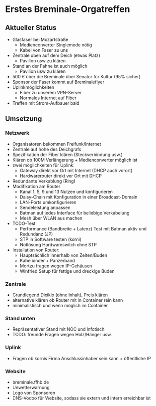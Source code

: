 # Erstes Breminale-Orgatreffen
## Aktueller Status
* Glasfaser bei Mozartstraße
  * Medienconverter Singlemode nötig 
  * Kabel von Faser zu uns
* Zentrale oben auf dem Deich (etwas Platz)
  * Pavilion usw zu klären 
* Stand an der Fahne ist auch möglich
  * Pavilion usw zu klären 
* 500 € über die Breminale über Senator für Kultur (95% sicher)
* Sponsor der Faser kommt auf Breminaleflyer
* Uplinkmöglichkeiten
  * Fiber zu unserem VPN-Server
  * Normales Internet auf Fiber
* Treffen mit Strom-Aufbauer bald

## Umsetzung

### Netzwerk
* Organisatoren bekommen Freifunk/Internet
* Zentrale auf höhe des Deichgrafs
* Spezifikation der Fiber klären (Steckverbindung usw.)
* Klären ob 100M Verlängerung + Medienconverter möglich ist
* zwei möglichkeiten für Uplink:
  * Gateway direkt vor Ort mit Internet (DHCP auch vorort)
  * Hardwarerouter direkt vor Ort mit DHCP
* Redundante Verkablung (Ring)
* Modifikation am Router
  * Kanal 1, 5, 9 und 13 Nutzen und konfigurieren
  * Daisy-Chain mit Konfiguration in einer Broadcast-Domain
  * LAN-Ports umkonfigurieren
  * Sendeleistung anpassen
  * Batman auf jedes Interface für beliebige Verkabelung
  * Mesh über WLAN aus machen
* TODO-Test
  * Performance (Bandbreite + Latenz) Test mit Batman aktiv und Redundanz (JP)
  * STP in Software testen (korni)
  * Notlösung Hardwareswitch ohne STP
* Installation von Router:
  * Hauptsächlich innerhalb von Zelten/Buden
  * Kabelbinder + Panzerband
  * Mortzu fragen wegen IP-Gehäusen
  * Winfried Setup für fettige und dreckige Buden

### Zentrale
 * Grundlegend Dixiklo (ohne Inhalt), Preis klären
 * alternative klären ob Router mit in Container rein kann
 * minimalistisch und wenn möglich im Container

### Stand unten
 * Repräsentativer Stand mit NOC und Infotisch
 * TODO: freunde Fragen wegen Holz/Hänger usw.

### Uplink
* Fragen ob kornis Firma Anschlussinhaber sein kann + öffentliche IP

### Website
* breminale.ffhb.de
* Unwetterwarnung
* Logo von Sponsoren
* DNS-Vodoo für Website, sodass sie extern und intern erreichbar ist